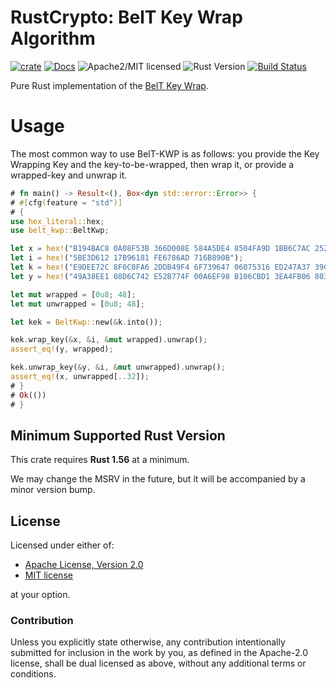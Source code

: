 # RustCrypto: BelT Key Wrap Algorithm

[![crate][crate-image]][crate-link]
[![Docs][docs-image]][docs-link]
![Apache2/MIT licensed][license-image]
![Rust Version][rustc-image]
[![Build Status][build-image]][build-link]

Pure Rust implementation of the [BelT Key Wrap].

# Usage

The most common way to use BelT-KWP is as follows: you provide the Key Wrapping Key and the key-to-be-wrapped, then wrap it, or provide a wrapped-key and unwrap it.

```rust
# fn main() -> Result<(), Box<dyn std::error::Error>> {
# #[cfg(feature = "std")]
# {
use hex_literal::hex;
use belt_kwp::BeltKwp;

let x = hex!("B194BAC8 0A08F53B 366D008E 584A5DE4 8504FA9D 1BB6C7AC 252E72C2 02FDCE0D");
let i = hex!("5BE3D612 17B96181 FE6786AD 716B890B");
let k = hex!("E9DEE72C 8F0C0FA6 2DDB49F4 6F739647 06075316 ED247A37 39CBA383 03A98BF6");
let y = hex!("49A38EE1 08D6C742 E52B774F 00A6EF98 B106CBD1 3EA4FB06 80323051 BC04DF76 E487B055 C69BCF54 1176169F 1DC9F6C8");

let mut wrapped = [0u8; 48];
let mut unwrapped = [0u8; 48];

let kek = BeltKwp::new(&k.into());

kek.wrap_key(&x, &i, &mut wrapped).unwrap();
assert_eq!(y, wrapped);

kek.unwrap_key(&y, &i, &mut unwrapped).unwrap();
assert_eq!(x, unwrapped[..32]);
# }
# Ok(())
# }
```

## Minimum Supported Rust Version

This crate requires **Rust 1.56** at a minimum.

We may change the MSRV in the future, but it will be accompanied by a minor
version bump.

## License

Licensed under either of:

- [Apache License, Version 2.0](http://www.apache.org/licenses/LICENSE-2.0)
- [MIT license](http://opensource.org/licenses/MIT)

at your option.

### Contribution

Unless you explicitly state otherwise, any contribution intentionally submitted
for inclusion in the work by you, as defined in the Apache-2.0 license, shall be
dual licensed as above, without any additional terms or conditions.

[//]: # (badges)

[crate-image]: https://img.shields.io/crates/v/bel-kwp.svg
[crate-link]: https://crates.io/crates/belt-kwp
[docs-image]: https://docs.rs/belt-kwp/badge.svg
[docs-link]: https://docs.rs/belt-kwp/
[license-image]: https://img.shields.io/badge/license-Apache2.0/MIT-blue.svg
[rustc-image]: https://img.shields.io/badge/rustc-1.56+-blue.svg
[build-image]: https://github.com/RustCrypto/key-wraps/actions/workflows/belt-kwp.yml/badge.svg
[build-link]: https://github.com/RustCrypto/key-wraps/actions/workflows/belt-kwp.yml

[//]: # (links)
[BelT Key Wrap]: https://apmi.bsu.by/assets/files/std/belt-spec371.pdf
